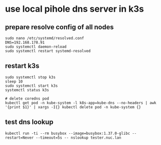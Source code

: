 # use local pihole dns server in k3s

## prepare resolve config of all nodes
```
sudo nano /etc/systemd/resolved.conf
DNS=192.168.178.91
sudo systemctl daemon-reload
sudo systemctl restart systemd-resolved
```

## restart k3s
```
sudo systemctl stop k3s
sleep 10
sudo systemctl start k3s
systemctl status k3s

# delete coredns pod
kubectl get pod -n kube-system -l k8s-app=kube-dns --no-headers | awk '{print $1}' | xargs -I{} kubectl delete pod -n kube-system {}
```

## test dns lookup
```
kubectl run -ti --rm busybox --image=busybox:1.37.0-glibc --restart=Never --timeout=5s -- nslookup tester.nuc.lan
```